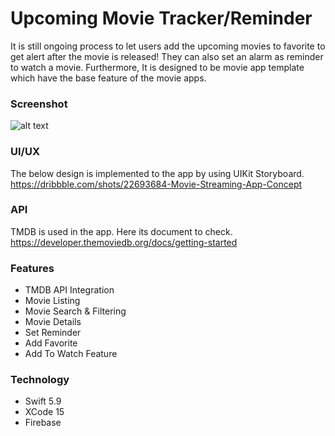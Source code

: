 # Upcoming Movie Tracker/Reminder

It is still ongoing process to let users add the upcoming movies to favorite to get alert after the movie is released! They can also set an alarm as reminder to watch a movie. Furthermore, It is designed to be movie app template which have the base feature of the movie apps. 

### Screenshot
![alt text](https://github.com/omerbyrk/UpcomingMovieTracker/blob/0b4a39b14b1aa3500b6d104e58246cb172e690e2/UpcomingMovieTracker/screenshots/Home.png?raw=true)

### UI/UX

The below design is implemented to the app by using UIKit Storyboard.
https://dribbble.com/shots/22693684-Movie-Streaming-App-Concept

### API

TMDB is used in the app. Here its document to check. 
https://developer.themoviedb.org/docs/getting-started


### Features

* TMDB API Integration
* Movie Listing
* Movie Search & Filtering
* Movie Details
* Set Reminder 
* Add Favorite 
* Add To Watch Feature

### Technology
* Swift 5.9
* XCode 15
* Firebase


